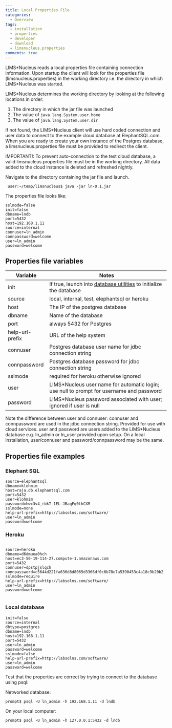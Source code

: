 ```yaml
---
title: Local Properties File
categories:
  - Overview
tags:
  - installation
  - properties
  - developer
  - download
  - limsnucleus.properties
comments: true
---
```



LIMS\*Nucleus reads a local properties file containing connection information. Upon startup the client will look for the properties file (limsnucleus.properties) in the working directory i.e. the directory in which LIMS*Nucleus was started. 

LIMS\*Nucleus determines the working directory by looking at the following locations in order:

1. The directory in which the jar file was launched
2. The value of <code>java.lang.System.user.home</code>
3. The value of <code>java.lang.System.user.dir</code>
  


If not found, the LIMS\*Nucleus client will use hard coded connection and user data to connect to the example cloud database at ElephantSQL.com.  When you are ready to create your own instance of the Postgres database, a limsnucleus.properties file must be provided to redirect the client.

IMPORTANT!: To prevent auto-connection to the test cloud database, a valid limsnucleus.properties file must be in the working directory. All data added to the cloud instance is deleted and refreshed nightly.

Navigate to the directory containing the jar file and launch.

```text
 user:~/temp/limsnucleus$ java -jar ln-0.1.jar

```

The properties file looks like:

```text
sslmode=false
init=false
dbname=lndb
port=5432
host=192.168.1.11
source=internal
connuser=ln_admin
connpassword=welcome
user=ln_admin
password=welcome

```

## Properties file variables


|Variable |Notes|
|--|--|
|init|If true, launch into [database utilities](/software/dbutilities/) to initialize the database|
|source| local, internal, test, elephantsql or heroku |
|host|The IP of the postgres database|
|dbname|Name of the database|
|port|always 5432 for Postgres|
|help-url-prefix|URL of the help system|
|connuser|Postgres database user name for jdbc connection string|
|connpassword|Postgres database password for jdbc connection string|
|sslmode| required for heroku otherwise ignored|
|user|LIMS\*Nucleus user name for automatic login; use null to prompt for username and password|
|password|LIMS\*Nucleus  password associated with user; ignored if user is null|

Note the difference between user and connuser:
connuser and connpassword are used in the jdbc connection string. Provided for use with cloud services.
user and password are users added to the LIMS\*Nucleus database e.g. ln_admin or ln_user provided upon setup.
On a local installation, user/connuser and password/connpassword may be the same.

## Properties file examples

### Elephant SQL
```text
source=elephantsql
dbname=klohmim
host=raja.db.elephantsql.com
port=5432
user=klohmim
password=hwc3v4_rbkT-1EL-JBaqFq0thCXM
sslmode=none
help-url-prefix=http://labsolns.com/software/
user=ln_admin
password=welcome

```

### Heroku
```text

source=heroku
dbname=d6dmuea0hch
host=ec3-50-19-114-27.compute-1.amazonaws.com
port=5432
connuser=dpstpjslqch
connpassword=c5644d221fa636d8d8065d3366df0c6b78e7a5390453c4a18c9b20b2
sslmode=require
help-url-prefix=http://labsolns.com/software/
user=ln_admin
password=welcome
         

```

### Local database

```text
init=false
source=internal
dbtype=postgres
dbname=lndb
host=192.168.1.11
port=5432
user=ln_admin
password=welcome
sslmode=false
help-url-prefix=http://labsolns.com/software/ 
user=ln_admin
password=welcome

```


Test that the properties are correct by trying to connect to the database using psql:

Networked database:

```text
prompt$ psql -U ln_admin -h 192.168.1.11 -d lndb
```

On your local computer:

```text
prompt$ psql -U ln_admin -h 127.0.0.1:5432 -d lndb
```

